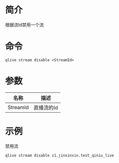 # 简介

根据流Id禁用一个流

# 命令

```
qlive stream disable <StreamId>
```

# 参数

|名称|描述|
|--------|---------|
|StreamId|直播流的Id|

# 示例

禁用流

```
qlive stream disable z1.jinxinxin.test_qiniu_live
```